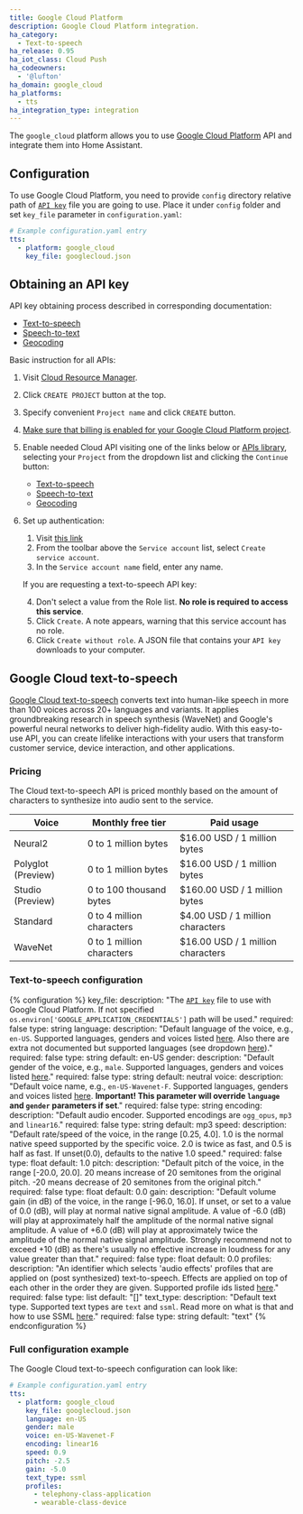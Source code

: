 ```yaml
---
title: Google Cloud Platform
description: Google Cloud Platform integration.
ha_category:
  - Text-to-speech
ha_release: 0.95
ha_iot_class: Cloud Push
ha_codeowners:
  - '@lufton'
ha_domain: google_cloud
ha_platforms:
  - tts
ha_integration_type: integration
---
```


The `google_cloud` platform allows you to use [Google Cloud Platform](https://cloud.google.com/) API and integrate them into Home Assistant.

## Configuration

To use Google Cloud Platform, you need to provide `config` directory relative path of [`API key`](#obtaining-an-api-key) file you are going to use. Place it under `config` folder and set `key_file` parameter in `configuration.yaml`:

```yaml
# Example configuration.yaml entry
tts:
  - platform: google_cloud
    key_file: googlecloud.json
```

## Obtaining an API key

API key obtaining process described in corresponding documentation:

- [Text-to-speech](https://cloud.google.com/text-to-speech/docs/quickstart-protocol)
- [Speech-to-text](https://cloud.google.com/speech-to-text/docs/quickstart-protocol)
- [Geocoding](https://developers.google.com/maps/documentation/geocoding/start)

Basic instruction for all APIs:

1. Visit [Cloud Resource Manager](https://console.cloud.google.com/cloud-resource-manager).
2. Click `CREATE PROJECT` button at the top.
3. Specify convenient `Project name` and click `CREATE` button.
4. [Make sure that billing is enabled for your Google Cloud Platform project](https://cloud.google.com/billing/docs/how-to/modify-project).
5. Enable needed Cloud API visiting one of the links below or [APIs library](https://console.cloud.google.com/apis/library), selecting your `Project` from the dropdown list and clicking the `Continue` button:


    - [Text-to-speech](https://console.cloud.google.com/flows/enableapi?apiid=texttospeech.googleapis.com)
    - [Speech-to-text](https://console.cloud.google.com/flows/enableapi?apiid=speech.googleapis.com)
    - [Geocoding](https://console.cloud.google.com/flows/enableapi?apiid=geocoding-backend.googleapis.com)
6. Set up authentication:

    1. Visit [this link](https://console.cloud.google.com/apis/credentials/serviceaccountkey)
    2. From the toolbar above the `Service account` list, select `Create service account`.
    3. In the `Service account name` field, enter any name.

    If you are requesting a text-to-speech API key:

    4. Don't select a value from the Role list. **No role is required to access this service**.
    5. Click `Create`. A note appears, warning that this service account has no role.
    6. Click `Create without role`. A JSON file that contains your `API key` downloads to your computer.

## Google Cloud text-to-speech

[Google Cloud text-to-speech](https://cloud.google.com/text-to-speech/) converts text into human-like speech in more than 100 voices across 20+ languages and variants. It applies groundbreaking research in speech synthesis (WaveNet) and Google's powerful neural networks to deliver high-fidelity audio. With this easy-to-use API, you can create lifelike interactions with your users that transform customer service, device interaction, and other applications.

### Pricing

The Cloud text-to-speech API is priced monthly based on the amount of characters to synthesize into audio sent to the service.

| Voice                         | Monthly free tier         | Paid usage                        |
| ----------------------------- | ------------------------- | --------------------------------- |
| Neural2                       | 0 to 1 million bytes      | $16.00 USD / 1 million bytes      |
| Polyglot (Preview)            | 0 to 1 million bytes      | $16.00 USD / 1 million bytes      |
| Studio (Preview)              | 0 to 100 thousand bytes   | $160.00 USD / 1 million bytes     |
| Standard                      | 0 to 4 million characters | $4.00 USD / 1 million characters  |
| WaveNet                       | 0 to 1 million characters | $16.00 USD / 1 million characters |

### Text-to-speech configuration

{% configuration %}
key_file:
  description: "The [`API key`](#obtaining-an-api-key) file to use with Google Cloud Platform. If not specified `os.environ['GOOGLE_APPLICATION_CREDENTIALS']` path will be used."
  required: false
  type: string
language:
  description: "Default language of the voice, e.g.,  `en-US`. Supported languages, genders and voices listed [here](https://cloud.google.com/text-to-speech/docs/voices). Also there are extra not documented but supported languages (see dropdown [here](https://cloud.google.com/text-to-speech/#streaming_demo_section))."
  required: false
  type: string
  default: en-US
gender:
  description: "Default gender of the voice, e.g.,  `male`. Supported languages, genders and voices listed [here](https://cloud.google.com/text-to-speech/docs/voices)."
  required: false
  type: string
  default: neutral
voice:
  description: "Default voice name, e.g.,  `en-US-Wavenet-F`. Supported languages, genders and voices listed [here](https://cloud.google.com/text-to-speech/docs/voices). **Important! This parameter will override `language` and `gender` parameters if set**."
  required: false
  type: string
encoding:
  description: "Default audio encoder. Supported encodings are `ogg_opus`, `mp3` and `linear16`."
  required: false
  type: string
  default: mp3
speed:
  description: "Default rate/speed of the voice, in the range [0.25, 4.0]. 1.0 is the normal native speed supported by the specific voice. 2.0 is twice as fast, and 0.5 is half as fast. If unset(0.0), defaults to the native 1.0 speed."
  required: false
  type: float
  default: 1.0
pitch:
  description: "Default pitch of the voice, in the range [-20.0, 20.0]. 20 means increase of 20 semitones from the original pitch. -20 means decrease of 20 semitones from the original pitch."
  required: false
  type: float
  default: 0.0
gain:
  description: "Default volume gain (in dB) of the voice, in the range [-96.0, 16.0]. If unset, or set to a value of 0.0 (dB), will play at normal native signal amplitude. A value of -6.0 (dB) will play at approximately half the amplitude of the normal native signal amplitude. A value of +6.0 (dB) will play at approximately twice the amplitude of the normal native signal amplitude. Strongly recommend not to exceed +10 (dB) as there's usually no effective increase in loudness for any value greater than that."
  required: false
  type: float
  default: 0.0
profiles:
  description: "An identifier which selects 'audio effects' profiles that are applied on (post synthesized) text-to-speech. Effects are applied on top of each other in the order they are given. Supported profile ids listed [here](https://cloud.google.com/text-to-speech/docs/audio-profiles)."
  required: false
  type: list
  default: "[]"
text_type:
  description: "Default text type. Supported text types are `text` and `ssml`. Read more on what is that and how to use SSML [here](https://cloud.google.com/text-to-speech/docs/ssml)."
  required: false
  type: string
  default: "text"
{% endconfiguration %}

### Full configuration example

The Google Cloud text-to-speech configuration can look like:

```yaml
# Example configuration.yaml entry
tts:
  - platform: google_cloud
    key_file: googlecloud.json
    language: en-US
    gender: male
    voice: en-US-Wavenet-F
    encoding: linear16
    speed: 0.9
    pitch: -2.5
    gain: -5.0
    text_type: ssml
    profiles:
      - telephony-class-application
      - wearable-class-device
```
